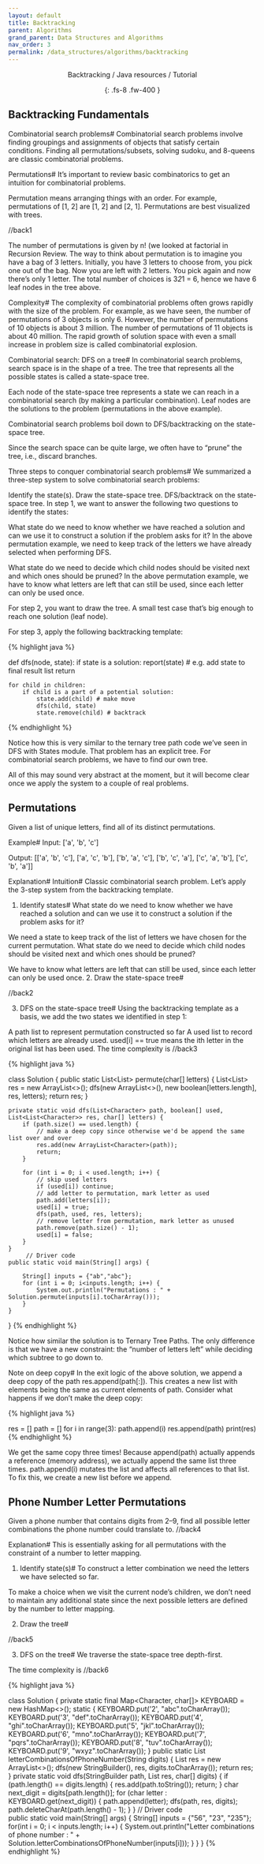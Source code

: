 ```yaml
---
layout: default
title: Backtracking
parent: Algorithms
grand_parent: Data Structures and Algorithms
nav_order: 3
permalink: /data_structures/algorithms/backtracking
---
```

<div align="center" markdown="1">
Backtracking / Java resources / Tutorial

{: .fs-8 .fw-400 }
</div>

## Backtracking Fundamentals

Combinatorial search problems#
Combinatorial search problems involve finding groupings and assignments of objects that satisfy certain conditions. Finding all permutations/subsets, solving sudoku, and 8-queens are classic combinatorial problems.

Permutations#
It’s important to review basic combinatorics to get an intuition for combinatorial problems.

Permutation means arranging things with an order. For example, permutations of [1, 2] are [1, 2] and [2, 1]. Permutations are best visualized with trees.

//back1

The number of permutations is given by n! (we looked at factorial in Recursion Review. The way to think about permutation is to imagine you have a bag of 3 letters. Initially, you have 3 letters to choose from, you pick one out of the bag. Now you are left with 2 letters. You pick again and now there’s only 1 letter. The total number of choices is 3*2*1 = 6, hence we have 6 leaf nodes in the tree above.

Complexity#
The complexity of combinatorial problems often grows rapidly with the size of the problem. For example, as we have seen, the number of permutations of 3 objects is only 6. However, the number of permutations of 10 objects is about 3 million. The number of permutations of 11 objects is about 40 million. The rapid growth of solution space with even a small increase in problem size is called combinatorial explosion.

Combinatorial search: DFS on a tree#
In combinatorial search problems, search space is in the shape of a tree. The tree that represents all the possible states is called a state-space tree.

Each node of the state-space tree represents a state we can reach in a combinatorial search (by making a particular combination). Leaf nodes are the solutions to the problem (permutations in the above example).

Combinatorial search problems boil down to DFS/backtracking on the state-space tree.

Since the search space can be quite large, we often have to “prune” the tree, i.e., discard branches.

Three steps to conquer combinatorial search problems#
We summarized a three-step system to solve combinatorial search problems:

Identify the state(s).
Draw the state-space tree.
DFS/backtrack on the state-space tree.
In step 1, we want to answer the following two questions to identify the states:

What state do we need to know whether we have reached a solution and can we use it to construct a solution if the problem asks for it? In the above permutation example, we need to keep track of the letters we have already selected when performing DFS.

What state do we need to decide which child nodes should be visited next and which ones should be pruned? In the above permutation example, we have to know what letters are left that can still be used, since each letter can only be used once.

For step 2, you want to draw the tree. A small test case that’s big enough to reach one solution (leaf node).

For step 3, apply the following backtracking template:

{% highlight java %}

def dfs(node, state):
    if state is a solution:
        report(state) # e.g. add state to final result list
        return

    for child in children:
        if child is a part of a potential solution:
            state.add(child) # make move
            dfs(child, state)
            state.remove(child) # backtrack
{% endhighlight %}

Notice how this is very similar to the ternary tree path code we’ve seen in DFS with States module. That problem has an explicit tree. For combinatorial search problems, we have to find our own tree.

All of this may sound very abstract at the moment, but it will become clear once we apply the system to a couple of real problems.

## Permutations

Given a list of unique letters, find all of its distinct permutations.

Example#
Input: ['a', 'b', 'c']

Output: [['a', 'b', 'c'], ['a', 'c', 'b'], ['b', 'a', 'c'], ['b', 'c', 'a'], ['c', 'a', 'b'], ['c', 'b', 'a']]

Explanation#
Intuition#
Classic combinatorial search problem. Let’s apply the 3-step system from the backtracking template.

1. Identify states#
What state do we need to know whether we have reached a solution and can we use it to construct a solution if the problem asks for it?

We need a state to keep track of the list of letters we have chosen for the current permutation.
What state do we need to decide which child nodes should be visited next and which ones should be pruned?

We have to know what letters are left that can still be used, since each letter can only be used once.
2. Draw the state-space tree#

//back2

3. DFS on the state-space tree#
Using the backtracking template as a basis, we add the two states we identified in step 1:

A path list to represent permutation constructed so far
A used list to record which letters are already used. used[i] == true means the ith letter in the original list has been used.
The time complexity is //back3

{% highlight java %}

class Solution {
    public static List<List<Character>> permute(char[] letters) {
        List<List<Character>> res = new ArrayList<>();
        dfs(new ArrayList<>(), new boolean[letters.length], res, letters);
        return res;
    }

    private static void dfs(List<Character> path, boolean[] used, List<List<Character>> res, char[] letters) {
        if (path.size() == used.length) {
            // make a deep copy since otherwise we'd be append the same list over and over
            res.add(new ArrayList<Character>(path));
            return;
        }

        for (int i = 0; i < used.length; i++) {
            // skip used letters
            if (used[i]) continue;
            // add letter to permutation, mark letter as used
            path.add(letters[i]);
            used[i] = true;
            dfs(path, used, res, letters);
            // remove letter from permutation, mark letter as unused
            path.remove(path.size() - 1);
            used[i] = false;
        }
    }
         // Driver code  
	public static void main(String[] args) {

        String[] inputs = {"ab","abc"};
		for (int i = 0; i<inputs.length; i++) {
			System.out.println("Permutations : " + Solution.permute(inputs[i].toCharArray()));
		}
	}
}
{% endhighlight %}

Notice how similar the solution is to Ternary Tree Paths. The only difference is that we have a new constraint: the “number of letters left” while deciding which subtree to go down to.

Note on deep copy#
In the exit logic of the above solution, we append a deep copy of the path res.append(path[:]). This creates a new list with elements being the same as current elements of path. Consider what happens if we don’t make the deep copy:

{% highlight java %}

res = []
path = []
for i in range(3):
    path.append(i)
    res.append(path)
print(res)
{% endhighlight %}

We get the same copy three times! Because append(path) actually appends a reference (memory address), we actually append the same list three times. path.append(i) mutates the list and affects all references to that list. To fix this, we create a new list before we append.

## Phone Number Letter Permutations

Given a phone number that contains digits from 2–9, find all possible letter combinations the phone number could translate to.
//back4

Explanation#
This is essentially asking for all permutations with the constraint of a number to letter mapping.

1. Identify state(s)#
To construct a letter combination we need the letters we have selected so far.

To make a choice when we visit the current node’s children, we don’t need to maintain any additional state since the next possible letters are defined by the number to letter mapping.

2. Draw the tree#

//back5

3. DFS on the tree#
We traverse the state-space tree depth-first.

The time complexity is //back6

{% highlight java %}

class Solution {
    private static final Map<Character, char[]> KEYBOARD = new HashMap<>();
    static {
        KEYBOARD.put('2', "abc".toCharArray());
        KEYBOARD.put('3', "def".toCharArray());
        KEYBOARD.put('4', "ghi".toCharArray());
        KEYBOARD.put('5', "jkl".toCharArray());
        KEYBOARD.put('6', "mno".toCharArray());
        KEYBOARD.put('7', "pqrs".toCharArray());
        KEYBOARD.put('8', "tuv".toCharArray());
        KEYBOARD.put('9', "wxyz".toCharArray());
    }
    public static List<String> letterCombinationsOfPhoneNumber(String digits) {
        List<String> res = new ArrayList<>();
        dfs(new StringBuilder(), res, digits.toCharArray());
        return res;
    }
    private static void dfs(StringBuilder path, List<String> res, char[] digits) {
        if (path.length() == digits.length) {
            res.add(path.toString());
            return;
        }
        char next_digit = digits[path.length()];
        for (char letter : KEYBOARD.get(next_digit)) {
            path.append(letter);
            dfs(path, res, digits);
            path.deleteCharAt(path.length() - 1);
        }
    }
    // Driver code  
	public static void main(String[] args) {
        String[] inputs = {"56", "23", "235"};
        for(int i = 0; i < inputs.length; i++) {
            System.out.println("Letter combinations of phone number : " + Solution.letterCombinationsOfPhoneNumber(inputs[i]));
        }
    }
}
{% endhighlight %}


